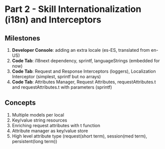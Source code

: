 # Part 2 - Skill Internationalization (i18n) and Interceptors

## Milestones

1. **Developer Console**: adding an extra locale (es-ES, translated from en-US)
2. **Code Tab**: i18next dependency, sprintf, languageStrings (embedded for now)
3. **Code Tab**: Request and Response Interceptors (loggers), Localization Interceptor (simplest, sprintf but no arrays)
4. **Code Tab**: Attributes Manager, Request Attributes, requestAttributes.t and requestAttributes.t with parameters (sprintf)

## Concepts

1. Multiple models per local
2. Key/value string resources
3. Enriching request attributes with t function
4. Attribute manager as key/value store
5. High level attribute type (request(short term), session(med term), persistent(long term))